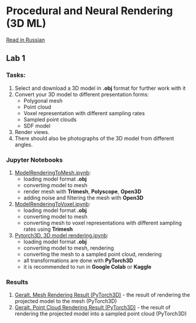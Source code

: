 # Procedural and Neural Rendering (3D ML)
[Read in Russian](README-ru.md)

## Lab 1
### Tasks:
1. Select and download a 3D model in **.obj** format for further work with it
2. Convert your 3D model to different presentation forms: 
    - Polygonal mesh
    - Point cloud
    - Voxel representation with different sampling rates
    - Sampled point clouds
    - SDF model
3. Render views. 
4. There should also be photographs of the 3D model from different angles.		

### Jupyter Notebooks
1. [ModelRenderingToMesh.ipynb](Notebooks/ModelRenderingToMesh.ipynb): 
    - loading model format **.obj**
    - converting model to mesh
    - render mesh with **Trimesh**, **Polyscope**, **Open3D**
    - adding noise and filtering the mesh with **Open3D**
2. [ModelRenderingToVoxel.ipynb](Notebooks/ModelRenderingToVoxel.ipynb):
    - loading model format **.obj**
    - converting model to mesh
    - converting mesh to voxel representations with different sampling rates using **Trimesh**
3. [Pytorch3D. 3D model rendering.ipynb](Notebooks/Pytorch3D.%203D%20model%20rendering.ipynb):
    - loading model format **.obj**
    - converting model to mesh, rendering
    - converting the mesh to a sampled point cloud, rendering
    - all transformations are done with **PyTorch3D**
    - it is recommended to run in **Google Colab** or **Kaggle**

### Results
1. [Geralt. Mesh Rendering Result (PyTorch3D)](Results/Geralt.%20Mesh%20Rendering%20Result.mp4) - the result of rendering the projected model to the mesh (PyTorch3D)
2. [Geralt. Point Cloud Rendering Result (PyTorch3D)](Results/Geralt.%20Point%20Cloud%20Rendering%20Result.mp4) - the result of rendering the projected model into a sampled point cloud (PyTorch3D)


